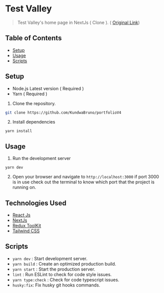 # Test Valley

> Test Valley's home page in NextJs ( Clone ). ( <a href='https://www.testvalley.kr/'>Original Link</a>)

## Table of Contents

- [Setup](#setup)
- [Usage](#usage)
- [Scripts](#Scripts)

## Setup

- Node.js Latest version ( Required )
- Yarn ( Required )

1. Clone the repository.

```bash
git clone https://github.com/KundwaBruno/portfolioV4
```

2. Install dependencies

```
yarn install
```

## Usage

1. Run the development server

```
yarn dev
```

2. Open your browser and navigate to `http://localhost:3000` if port 3000 is in use check out the terminal to know which port that the project is running on.

## Technologies Used

- <a href="https://react.dev/" target="_blank">React Js</a>
- <a href="https://nextjs.org/" target="_blank">NextJs</a>
- <a href="https://redux-toolkit.js.org/" target="_blank">Redux ToolKit</a>
- <a href="https://tailwindcss.com/" target="_blank">Tailwind CSS</a>

## Scripts

- `yarn dev` : Start development server.
- `yarn build` : Create an optimized production build.
- `yarn start` : Start the production server.
- `lint` : Run ESLint to check for code style issues.
- `yarn type:check` : Check for code typescript issues.
- `husky:fix`: Fix husky git hooks commands.
